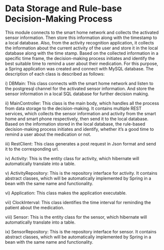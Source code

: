 # Data Storage and Rule-base Decision-Making Process
This module connects to the smart home network and collects the activated sensor information. Then store this information along with the timestamp to a local database. Also, from the activity recognition application, it collects the information about the current activity of the user and store it in the local database along with the time stamp. Based on the collected information in a specific time frame, the decision-making process initiates and identify the best suitable time to remind a user about their medication. For this purpose, a Spring application was created and connect with MySQL database. The description of each class is described as follows:

i)	DBMain:
This class connects with the smart home network and listen to the postgresql channel for the activated sensor information. And store the sensor information in a local SQL database for further decision making.
 
ii)	MainController:
This class is the main body, which handles all the process from data storage to the decision-making. It contains multiple REST services, which collects the sensor information and activity from the smart home and smart phone respectively, then send it to the local database. Based on the information stored in the local database, the rule-based decision-making process initiates and identify, whether it’s a good time to remind a user about the medication or not.

iii)	RestClient:
This class generates a post request in Json format and send it to the corresponding url.

iv)	Activity:
This is the entity class for activity, which hibernate will automatically translate into a table.

v)	ActivityRepository:
This is the repository interface for activity. It contains abstract classes, which will be automatically implemented by Spring in a bean with the same name and functionality.
 
vi)	Application:
This class makes the application executable.
 
vii)	ClockInterval:
This class identifies the time interval for reminding the patient about the medication.
 
viii)	Sensor:
This is the entity class for the sensor, which hibernate will automatically translate into a table.

ix)	SensorRepository:
This is the repository interface for sensor. It contains abstract classes, which will be automatically implemented by Spring in a bean with the same name and functionality.
